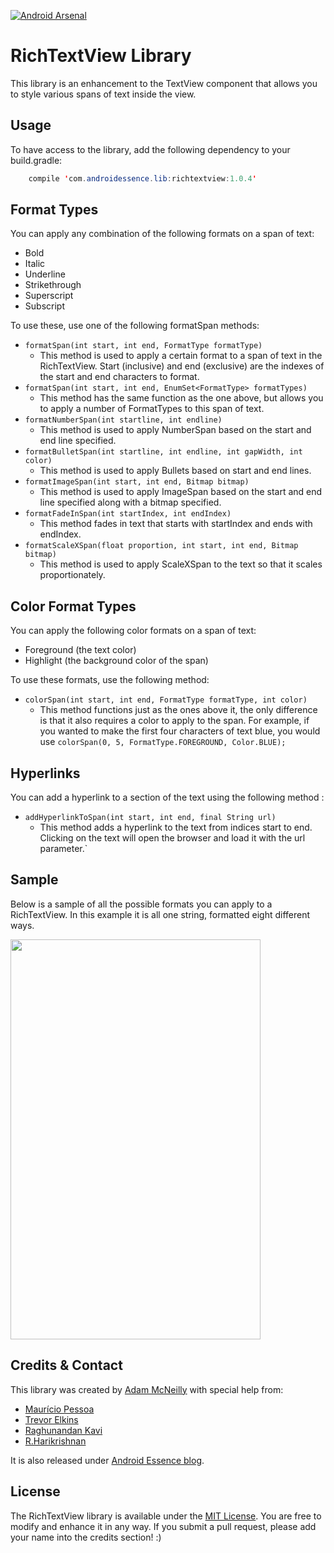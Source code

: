 [![Android Arsenal](https://img.shields.io/badge/Android%20Arsenal-RichTextView-brightgreen.svg?style=flat)](http://android-arsenal.com/details/1/3483)

RichTextView Library
=============

This library is an enhancement to the TextView component that allows you to style various spans of text inside the view.


Usage
-----

To have access to the library, add the following dependency to your build.gradle:

```java
	compile 'com.androidessence.lib:richtextview:1.0.4'
```

Format Types
------------

You can apply any combination of the following formats on a span of text:

- Bold
- Italic
- Underline
- Strikethrough
- Superscript
- Subscript

To use these, use one of the following formatSpan methods:

- `formatSpan(int start, int end, FormatType formatType)`
	- This method is used to apply a certain format to a span of text in the RichTextView. Start (inclusive) and end (exclusive) are the indexes of the start and end characters to format.
- `formatSpan(int start, int end, EnumSet<FormatType> formatTypes)`
	- This method has the same function as the one above, but allows you to apply a number of FormatTypes to this span of text.
- `formatNumberSpan(int startline, int endline)`
	- This method is used to apply NumberSpan based on the start and end line specified.
- `formatBulletSpan(int startline, int endline, int gapWidth, int color)`
	- This method is used to apply Bullets based on start and end lines.
- `formatImageSpan(int start, int end, Bitmap bitmap)`
	- This method is used to apply ImageSpan based on the start and end line specified along with a bitmap specified.
- `formatFadeInSpan(int startIndex, int endIndex)`
	- This method fades in text that starts with startIndex and ends with endIndex.
- `formatScaleXSpan(float proportion, int start, int end, Bitmap bitmap)`
	- This method is used to apply ScaleXSpan to the text so that it scales proportionately.


Color Format Types
------------------

You can apply the following color formats on a span of text:

- Foreground (the text color)
- Highlight (the background color of the span)

To use these formats, use the following method:
- `colorSpan(int start, int end, FormatType formatType, int color)`
	- This method functions just as the ones above it, the only difference is that it also requires a color to apply to the span. For example, if you wanted to make the first four characters of text blue, you would use `colorSpan(0, 5, FormatType.FOREGROUND, Color.BLUE);`

Hyperlinks
----------

You can add a hyperlink to a section of the text using the following method :

- `addHyperlinkToSpan(int start, int end, final String url)`
	- This method adds a hyperlink to the text from indices start to end. Clicking on the text will open the browser and load it with the url parameter.`

Sample
-----

Below is a sample of all the possible formats you can apply to a RichTextView. In this example it is all one string, formatted eight different ways.

<img src='https://github.com/raghunandankavi2010/RichTextView/blob/master/Screen%20shot.png' width='400' height='640' />

Credits & Contact
-----------------

This library was created by [Adam McNeilly](http://adammcneilly.com) with special help from:
 - [Maurício Pessoa](https://github.com/Mauker1)
 - [Trevor Elkins](http://trevore.com)
 - [Raghunandan Kavi](https://github.com/raghunandankavi2010)
 - [R.Harikrishnan](https://github.com/rhari991)

It is also released under [Android Essence blog](http://androidessence.com/).

License
-------

The RichTextView library is available under the [MIT License](https://opensource.org/licenses/MIT). You are free to modify and enhance it in any way. If you submit a pull request, please add your name into the credits section! :)
